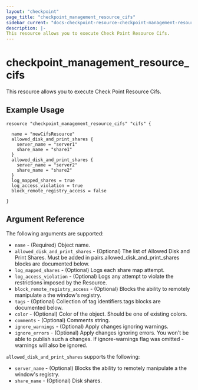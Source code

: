 ```yaml
---
layout: "checkpoint"
page_title: "checkpoint_management_resource_cifs"
sidebar_current: "docs-checkpoint-resource-checkpoint-management-resource-cifs"
description: |-
This resource allows you to execute Check Point Resource Cifs.
---
```


# checkpoint_management_resource_cifs

This resource allows you to execute Check Point Resource Cifs.

## Example Usage


```hcl
resource "checkpoint_management_resource_cifs" "cifs" {

  name = "newCifsResource"
  allowed_disk_and_print_shares {
    server_name = "server1"
    share_name = "share1"
  }
  allowed_disk_and_print_shares {
    server_name = "server2"
    share_name = "share2"
  }
  log_mapped_shares = true
  log_access_violation = true
  block_remote_registry_access = false

}
```

## Argument Reference

The following arguments are supported:

* `name` - (Required) Object name. 
* `allowed_disk_and_print_shares` - (Optional) The list of Allowed Disk and Print Shares. Must be added in pairs.allowed_disk_and_print_shares blocks are documented below.
* `log_mapped_shares` - (Optional) Logs each share map attempt. 
* `log_access_violation` - (Optional) Logs any attempt to violate the restrictions imposed by the Resource. 
* `block_remote_registry_access` - (Optional) Blocks the ability to remotely manipulate a the window's registry. 
* `tags` - (Optional) Collection of tag identifiers.tags blocks are documented below.
* `color` - (Optional) Color of the object. Should be one of existing colors. 
* `comments` - (Optional) Comments string. 
* `ignore_warnings` - (Optional) Apply changes ignoring warnings. 
* `ignore_errors` - (Optional) Apply changes ignoring errors. You won't be able to publish such a changes. If ignore-warnings flag was omitted - warnings will also be ignored. 


`allowed_disk_and_print_shares` supports the following:

* `server_name` - (Optional) Blocks the ability to remotely manipulate a the window's registry. 
* `share_name` - (Optional) Disk shares. 
